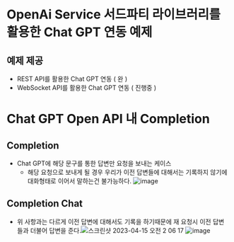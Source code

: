 # OpenAi Service 서드파티 라이브러리를 활용한 Chat GPT 연동 예제 

## 예제 제공 
- REST API를 활용한 Chat GPT 연동 ( 완 ) 
- WebSocket API를 활용한 Chat GPT 연동 ( 진행중 ) 


# Chat GPT Open API 내 Completion 

## Completion
- Chat GPT에 해당 문구를 통한 답변만 요청을 보내는 케이스 
   - 해당 요청으로 보내게 될 경우 우리가 이전 답변들에 대해서는 기록하지 않기에 대화형태로 이어서 말하는건 불가능하다. 
![image](https://user-images.githubusercontent.com/76832303/232110611-058e7362-0dc6-4997-a420-b94c2ba439e5.png)



## Completion Chat
- 위 사항과는 다르게 이전 답변에 대해서도 기록을 하기때문에 재 요청시 이전 답변들과 더불어 답변을 준다.![스크린샷 2023-04-15 오전 2 06 17](https://user-images.githubusercontent.com/76832303/232111022-de36af7b-9d92-4b42-9583-fe28ac54fd1e.png)
![image](https://user-images.githubusercontent.com/76832303/232111079-55263ced-7d5a-43e2-bf17-5d952fe67ec7.png)

